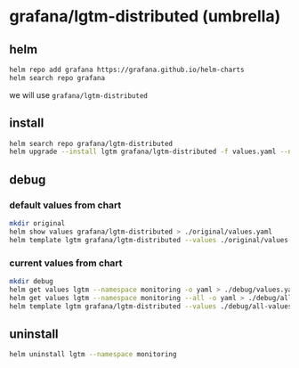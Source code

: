 # grafana/lgtm-distributed (umbrella)
## helm
```bash
helm repo add grafana https://grafana.github.io/helm-charts
helm search repo grafana
```
we will use `grafana/lgtm-distributed`

## install
```bash
helm search repo grafana/lgtm-distributed
helm upgrade --install lgtm grafana/lgtm-distributed -f values.yaml --namespace monitoring --create-namespace
```

## debug

### default values from chart
```bash
mkdir original
helm show values grafana/lgtm-distributed > ./original/values.yaml
helm template lgtm grafana/lgtm-distributed --values ./original/values.yaml > ./original/rendered.yaml
```

### current values from chart
```bash
mkdir debug
helm get values lgtm --namespace monitoring -o yaml > ./debug/values.yaml
helm get values lgtm --namespace monitoring --all -o yaml > ./debug/all-values.yaml
helm template lgtm grafana/lgtm-distributed --values ./debug/all-values.yaml > ./debug/rendered.yaml
```

## uninstall
```bash
helm uninstall lgtm --namespace monitoring
```